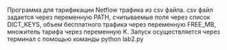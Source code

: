 Программа для тарификации Netflow трафика из csv файла. csv файл задается через переменную PATH, считываемые поля через список DICT_KEYS, объем бесплатного трафика через переменную FREE_MB, множитель тарифа через переменную K.
Запуск осуществляется через терминал с помощью команды python lab2.py